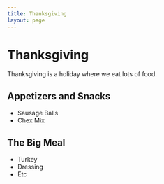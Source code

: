 ```yaml
---
title: Thanksgiving
layout: page
---
```

# Thanksgiving

Thanksgiving is a holiday where we eat lots of food.

## Appetizers and Snacks

- Sausage Balls
- Chex Mix

## The Big Meal

- Turkey
- Dressing
- Etc
